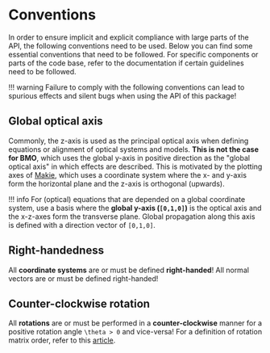 # Conventions

In order to ensure implicit and explicit compliance with large parts of the API, the following conventions need to be used. Below you can find some essential conventions that need to be followed. For specific components or parts of the code base, refer to the documentation if certain guidelines need to be followed.

!!! warning
    Failure to comply with the following conventions can lead to spurious effects and silent bugs when using the API of this package!

## Global optical axis

Commonly, the z-axis is used as the principal optical axis when defining equations or alignment of optical systems and models. **This is not the case for BMO**, which uses the global y-axis in positive direction as the "global optical axis" in which effects are described. This is motivated by the plotting axes of [Makie](https://docs.makie.org/stable/), which uses a coordinate system where the x- and y-axis form the horizontal plane and the z-axis is orthogonal (upwards).

!!! info
    For (optical) equations that are depended on a global coordinate system, use a basis where the **global y-axis (`[0,1,0]`)** is the optical axis and the x-z-axes form the transverse plane. Global propagation along this axis is defined with a direction vector of `[0,1,0]`.

## Right-handedness

All **coordinate systems** are or must be defined **right-handed**! All normal vectors are or must be defined right-handed! 

## Counter-clockwise rotation

All **rotations** are or must be performed in a **counter-clockwise** manner for a positive rotation angle ``\theta > 0`` and vice-versa!
For a definition of rotation matrix order, refer to this [article](https://dominicplein.medium.com/extrinsic-intrinsic-rotation-do-i-multiply-from-right-or-left-357c38c1abfd).